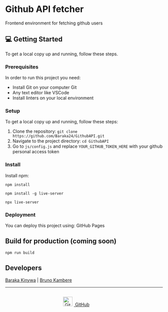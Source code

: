 # Github API fetcher

Frontend environment for fetching github users

## 💻 Getting Started <a name="getting-started"></a>

To get a local copy up and running, follow these steps.

### Prerequisites <a name="prerequisites"></a>

In order to run this project you need:

- Install Git on your computer Git
- Any text editor like VSCode
- Install linters on your local environment


### Setup <a name="setup"></a>

To get a local copy up and running, follow these steps:

1. Clone the repository: `git clone https://github.com/Baraka24/GithubAPI.git`
2. Navigate to the project directory: `cd GithubAPI`
3. Go to `js/config.js` and replace `YOUR_GITHUB_TOKEN_HERE` with your github personal access token

### Install <a name="install"></a>

Install npm:
 ```
 npm install

 npm install -g live-server

 npx live-server

```


### Deployment <a name="deployment"></a>

You can deploy this project using: GitHub Pages

## Build for production (coming soon)

```
npm run build
```


## Developers

[Baraka Kinywa](https://github.com/Baraka24) | [Bruno Kambere](https://github.com/kambereBr)

---

<div style="display: flex; justify-content: center; align-items: center; margin-top: 20px;">
    <!-- Baraka Kinywa -->
    <div style="text-align: center; margin-right: 50px;">
        <!-- Bruno Kambere -->
        <p style="margin: 10px 0; font-weight: bold;"></p>
        <a href="https://github.com/Baraka24">
            <img src="https://github.com/fluidicon.png" alt="GitHub Icon" width="30" height="30" style="margin-right: 5px;">
            GitHub
        </a>
    </div>



</div>

